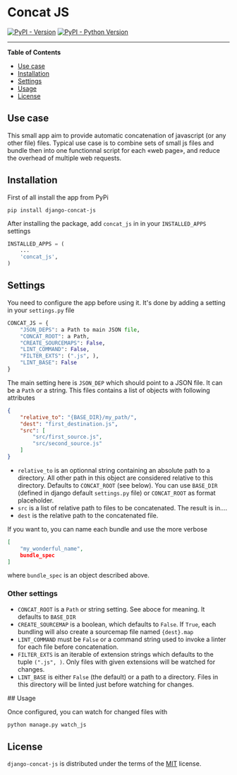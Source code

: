# Concat JS

[![PyPI - Version](https://img.shields.io/pypi/v/concat-js.svg)](https://pypi.org/project/concat-js)
[![PyPI - Python Version](https://img.shields.io/pypi/pyversions/concat-js.svg)](https://pypi.org/project/concat-js)

-----

**Table of Contents**

- [Use case](#usecase)
- [Installation](#installation)
- [Settings](#settings)
- [Usage](#usage)
- [License](#license)

## Use case
This small app aim to provide automatic concatenation of javascript (or any other file) files.
Typical use case is to combine sets of small js files and bundle then into one functionnal script for each «web page», and reduce the overhead of multiple web requests.

## Installation

First of all install the app from PyPi
```console
pip install django-concat-js
```

After installing the package, add `concat_js` in in your `INSTALLED_APPS` settings

```python
INSTALLED_APPS = (
    ...
    'concat_js',
)
```

## Settings

You need to configure the app before using it. It's done by adding a setting in your `settings.py` file

```python
CONCAT_JS = {
    "JSON_DEPS": a Path to main JSON file,
    "CONCAT_ROOT": a Path,
    "CREATE_SOURCEMAPS": False,
    "LINT_COMMAND": False,
    "FILTER_EXTS": (".js", ),
    "LINT_BASE": False 
}
```

The main setting here is `JSON_DEP` which should point to a JSON file. It can be a `Path` or a string.
This files contains a list of objects with following attributes
```JSON
{
	"relative_to": "{BASE_DIR}/my_path/",
	"dest": "first_destination.js",
	"src": [
	    "src/first_source.js",
	    "src/second_source.js"
	]
}
```

- `relative_to` is an optionnal string containing an absolute path to a directory. All other path in this object are considered relative to this directory. Defaults to `CONCAT_ROOT` (see below). You can use `BASE_DIR` (defined in django default `settings.py` file) or `CONCAT_ROOT` as format placeholder.
- `src` is a list of relative path to files to be concatenated. The result is in....
- `dest` is the relative path to the concatenated file.

If you want to, you can name each bundle and use the more verbose 
```JSON
[
	"my_wonderful_name",
	bundle_spec
]
```
where `bundle_spec` is an object described above.

### Other settings

- `CONCAT_ROOT` is a `Path` or string setting. See aboce for meaning. It defaults to `BASE_DIR`
- `CREATE_SOURCEMAP` is a boolean, which defaults to `False`. If `True`, each bundling will also create a sourcemap file named `{dest}.map`
- `LINT_COMMAND` must be `False` or a command string used to invoke a linter for each file before concatenation.
- `FILTER_EXTS` is an iterable of extension strings which defaults to the tuple `(".js", )`. Only files with given extensions will be watched for changes.
- `LINT_BASE` is either `False` (the default) or a path to a directory. Files in this directory will be linted just before watching for changes.


## Usage

Once configured, you can watch for changed files with

```python
python manage.py watch_js
```

## License

`django-concat-js` is distributed under the terms of the [MIT](https://spdx.org/licenses/MIT.html) license.
